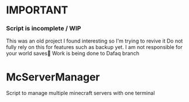 # IMPORTANT
### Script is incomplete / WIP
This was an old project I found interesting so I'm trying to revive it
Do not fully rely on this for features such as backup yet.
I am not responsible for your world saves💖
Work is being done to Dafaq branch

# McServerManager
Script to manage multiple minecraft servers with one terminal
